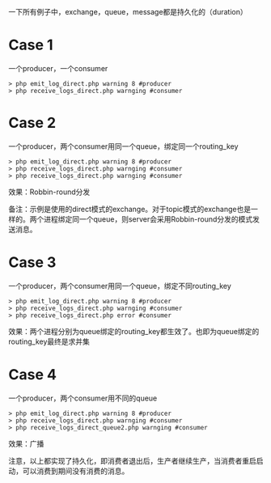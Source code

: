 一下所有例子中，exchange，queue，message都是持久化的（duration）
# Case 1
一个producer，一个consumer
```
> php emit_log_direct.php warning 8 #producer
> php receive_logs_direct.php warnging #consumer
```

# Case 2
一个producer，两个consumer用同一个queue，绑定同一个routing_key
```
> php emit_log_direct.php warning 8 #producer
> php receive_logs_direct.php warnging #consumer
> php receive_logs_direct.php warnging #consumer
```

效果：Robbin-round分发

备注：示例是使用的direct模式的exchange。对于topic模式的exchange也是一样的。两个进程绑定同一个queue，则server会采用Robbin-round分发的模式发送消息。

# Case 3
一个producer，两个consumer用同一个queue，绑定不同routing_key
```
> php emit_log_direct.php warning 8 #producer
> php receive_logs_direct.php warnging #consumer
> php receive_logs_direct.php error #consumer
```

效果：两个进程分别为queue绑定的routing_key都生效了。也即为queue绑定的routing_key最终是求并集

# Case 4
一个producer，两个consumer用不同的queue
```
> php emit_log_direct.php warning 8 #producer
> php receive_logs_direct.php warnging #consumer
> php receive_logs_direct_queue2.php warnging #consumer
```

效果：广播


注意，以上都实现了持久化，即消费者退出后，生产者继续生产，当消费者重启启动，可以消费到期间没有消费的消息。
